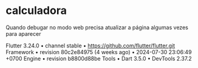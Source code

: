 # calculadora

Quando debugar no modo web precisa atualizar a página algumas vezes para aparecer

Flutter 3.24.0 • channel stable • https://github.com/flutter/flutter.git
Framework • revision 80c2e84975 (4 weeks ago) • 2024-07-30 23:06:49 +0700
Engine • revision b8800d88be
Tools • Dart 3.5.0 • DevTools 2.37.2
